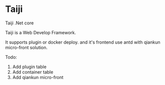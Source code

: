 # Taiji
Taiji .Net core 

Taiji is a Web Develop Framework.

It supports plugin or docker deploy. and it's frontend use antd with qiankun micro-front solution.

Todo: 
1. Add plugin table 
2. Add container table 
3. Add qiankun micro-front
